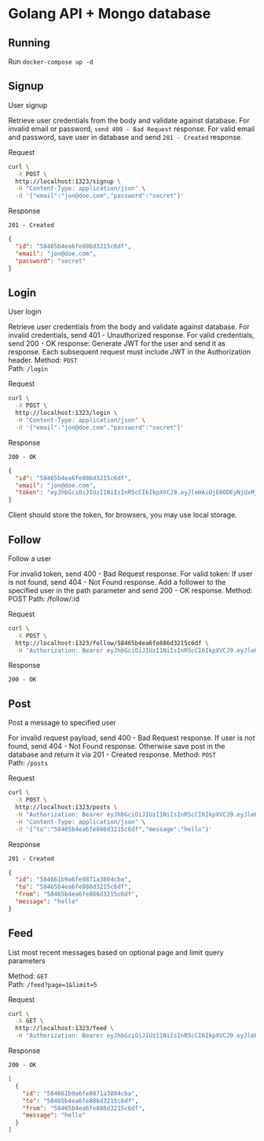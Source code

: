 # Golang API + Mongo database

## Running
Run `docker-compose up -d`  

## Signup
User signup  

Retrieve user credentials from the body and validate against database.
For invalid email or password, `send 400 - Bad Request` response.
For valid email and password, save user in database and send `201 - Created` response.  

Request  

```sh
curl \
  -X POST \
  http://localhost:1323/signup \
  -H "Content-Type: application/json" \
  -d '{"email":"jon@doe.com","password":"secret"}'
```
Response  

`201 - Created`  

```json
{
  "id": "58465b4ea6fe886d3215c6df",
  "email": "jon@doe.com",
  "password": "secret"
}
```


## Login
User login  

Retrieve user credentials from the body and validate against database.
For invalid credentials, send 401 - Unauthorized response.
For valid credentials, send 200 - OK response:
Generate JWT for the user and send it as response.
Each subsequent request must include JWT in the Authorization header.
Method: `POST`  
Path: `/login`  

Request  

```sh
curl \
  -X POST \
  http://localhost:1323/login \
  -H "Content-Type: application/json" \
  -d '{"email":"jon@doe.com","password":"secret"}'
```
Response  

`200 - OK`

```json
{
  "id": "58465b4ea6fe886d3215c6df",
  "email": "jon@doe.com",
  "token": "eyJhbGciOiJIUzI1NiIsInR5cCI6IkpXVCJ9.eyJleHAiOjE0ODEyNjUxMjgsImlkIjoiNTg0NjViNGVhNmZlODg2ZDMyMTVjNmRmIn0.1IsGGxko1qMCsKkJDQ1NfmrZ945XVC9uZpcvDnKwpL0"
}
```
Client should store the token, for browsers, you may use local storage.  



## Follow
Follow a user

For invalid token, send 400 - Bad Request response.
For valid token:
If user is not found, send 404 - Not Found response.
Add a follower to the specified user in the path parameter and send 200 - OK response.
Method: POST 
Path: /follow/:id

Request

```sh
curl \
  -X POST \
  http://localhost:1323/follow/58465b4ea6fe886d3215c6df \
  -H "Authorization: Bearer eyJhbGciOiJIUzI1NiIsInR5cCI6IkpXVCJ9.eyJleHAiOjE0ODEyNjUxMjgsImlkIjoiNTg0NjViNGVhNmZlODg2ZDMyMTVjNmRmIn0.1IsGGxko1qMCsKkJDQ1NfmrZ945XVC9uZpcvDnKwpL0"
```
Response

`200 - OK`



## Post
Post a message to specified user  

For invalid request payload, send 400 - Bad Request response.
If user is not found, send 404 - Not Found response.
Otherwise save post in the database and return it via 201 - Created response.
Method: `POST`  
Path: `/posts`  

Request 

```sh
curl \
  -X POST \
  http://localhost:1323/posts \
  -H "Authorization: Bearer eyJhbGciOiJIUzI1NiIsInR5cCI6IkpXVCJ9.eyJleHAiOjE0ODEyNjUxMjgsImlkIjoiNTg0NjViNGVhNmZlODg2ZDMyMTVjNmRmIn0.1IsGGxko1qMCsKkJDQ1NfmrZ945XVC9uZpcvDnKwpL0" \
  -H "Content-Type: application/json" \
  -d '{"to":"58465b4ea6fe886d3215c6df","message":"hello"}'
```
Response  

`201 - Created`

```json
{
  "id": "584661b9a6fe8871a3804cba",
  "to": "58465b4ea6fe886d3215c6df",
  "from": "58465b4ea6fe886d3215c6df",
  "message": "hello"
}
```


## Feed
List most recent messages based on optional page and limit query parameters   

Method: `GET`  
Path: `/feed?page=1&limit=5`  

Request  

```sh
curl \
  -X GET \
  http://localhost:1323/feed \
  -H "Authorization: Bearer eyJhbGciOiJIUzI1NiIsInR5cCI6IkpXVCJ9.eyJleHAiOjE0ODEyNjUxMjgsImlkIjoiNTg0NjViNGVhNmZlODg2ZDMyMTVjNmRmIn0.1IsGGxko1qMCsKkJDQ1NfmrZ945XVC9uZpcvDnKwpL0"
```
Response  

`200 - OK`

```json
[
  {
    "id": "584661b9a6fe8871a3804cba",
    "to": "58465b4ea6fe886d3215c6df",
    "from": "58465b4ea6fe886d3215c6df",
    "message": "hello"
  }
]
```